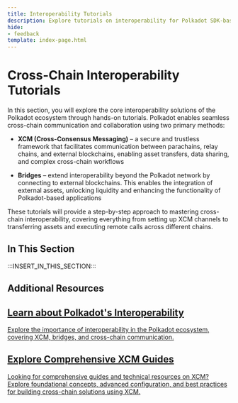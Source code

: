 ```yaml
---
title: Interoperability Tutorials
description: Explore tutorials on interoperability for Polkadot SDK-based blockchains, covering cross-chain communication and integration techniques.
hide: 
- feedback
template: index-page.html
---
```


# Cross-Chain Interoperability Tutorials

In this section, you will explore the core interoperability solutions of the Polkadot ecosystem through hands-on tutorials. Polkadot enables seamless cross-chain communication and collaboration using two primary methods:

- **XCM (Cross-Consensus Messaging)** – a secure and trustless framework that facilitates communication between parachains, relay chains, and external blockchains, enabling asset transfers, data sharing, and complex cross-chain workflows

- **Bridges** – extend interoperability beyond the Polkadot network by connecting to external blockchains. This enables the integration of external assets, unlocking liquidity and enhancing the functionality of Polkadot-based applications

These tutorials will provide a step-by-step approach to mastering cross-chain interoperability, covering everything from setting up XCM channels to transferring assets and executing remote calls across different chains.

## In This Section

:::INSERT_IN_THIS_SECTION:::

## Additional Resources

<div class="subsection-wrapper">
  <div class="card">
    <a href="/polkadot-protocol/basics/interoperability/">
      <h2 class="title">Learn about Polkadot's Interoperability</h2>
      <p class="description">Explore the importance of interoperability in the Polkadot ecosystem, covering XCM, bridges, and cross-chain communication.</p>
    </a>
  </div>
    <div class="card">
    <a href="/develop/interoperability/">
      <h2 class="title">Explore Comprehensive XCM Guides</h2>
      <p class="description">Looking for comprehensive guides and technical resources on XCM? Explore foundational concepts, advanced configuration, and best practices for building cross-chain solutions using XCM.</p>
    </a>
  </div>
</div>

